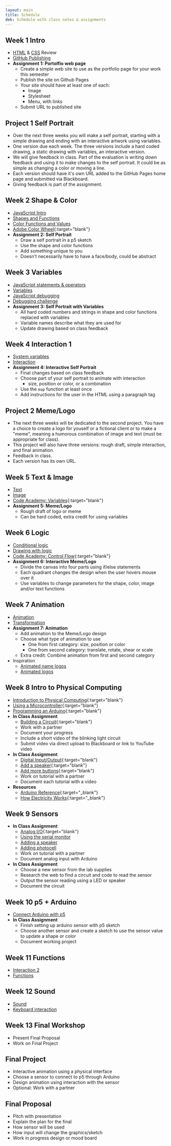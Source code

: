 ```yaml
---
layout: main
title: Schedule
dek: Schedule with class notes & assignments
---
```


## Week 1 **Intro**
- [HTML](notes/html) & [CSS](notes/css) Review 
- [GitHub Publishing](notes/github)
- **Assignment 1: Portolfio web page**
	- Create a simple web site to use as the portfolio page for your work this semester
	- Publish the site on Github Pages
	- Your site should have at least one of each:
		- Image
		- Stylesheet
		- Menu, with links
	- Submit URL to published site

## Project 1 **Self Portrait**
- Over the next three weeks you will make a self portrait, starting with a simple drawing and ending with an interactive artwork using variables.
- One version due each week.  The three versions include a hard coded drawing, a static drawing with variables, an interactive version.
- We will give feedback in class.  Part of the evaluation is writing down feedback and using it to make changes to the self portrait.  It could be as simple as changing a color or moving a line.
- Each version should have it's own URL added to the GitHub Pages home page and submitted via Blackboard.
- Giving feedback is part of the assignment.

## Week 2 **Shape & Color**
- [JavaScript Intro](notes/javascript)
- [Shapes and Functions](notes/p5)
- [Color Functions and Values](notes/color)
- [Adobe Color Wheel](https://color.adobe.com/create/color-wheel/){:target="blank"}
- **Assignment 2: Self Portrait**
	- Draw a self portrait in a p5 sketch
	- Use the shape and color functions
	- Add something unique to you
	- Doesn't necessarily have to have a face/body, could be abstract


## Week 3 **Variables**
- [JavaScript statements & operators](notes/javascript/statements.html)
- [Variables](notes/variables/)
- [JavaScript debugging](notes/debug)
- [Debugging challenge](notes/debug/debug.zip)
- **Assignment 3: Self Portrait with Variables**
	- All hard coded numbers and strings in shape and color functions replaced with variables
	- Variable names describe what they are used for
	- Update drawing based on class feedback

## Week 4 **Interaction 1**
- [System variables](notes/system_variables)
- [Interaction](notes/interaction_1)
- **Assignment 4: Interactive Self Portrait**
	- Final changes based on class feedback
	- Choose part of your self portrait to animate with interaction
		- size, position or color, or a combination
	- Use the `map` function at least once
	- Add instructions for the user in the HTML using a paragraph tag

## Project 2 **Meme/Logo**
- The next three weeks will be dedicated to the second project.  You have a choice to create a logo for youself or a fictional client or to make a "meme", meaning a humorous combination of image and text (must be appropriate for class).
- This project will also have three versions: rough draft, simple interaction, and final animation.
- Feedback in class.
- Each version has its own URL.

## Week 5 **Text & Image**
- [Text](notes/text)
- [Image](notes/image)
- [Code Academy: Variables](https://www.codecademy.com/courses/learn-javascript-introduction/lessons/variables/exercises/intro-variables){:target="blank"}
- **Assignment 5: Meme/Logo**
	- Rough draft of logo or meme
	- Can be hard coded, extra credit for using variables

## Week 6 **Logic**
- [Conditional logic](notes/logic)
- [Drawing with logic](notes/logic/p5.html)
- [Code Academy: Control Flow](https://www.codecademy.com/courses/learn-javascript-control-flow/lessons/control-flow/exercises/control-flow-intro){:target="blank"}
- **Assignment 6: Interactive Meme/Logo**
	- Divide the canvas into four parts using if/else statements
	- Each quadrant changes the design when the user hovers mouse over it
	- Use variables to change parameters for the shape, color, image and/or text functions

## Week 7 **Animation**
- [Animation](notes/animation)
- [Transformation](notes/transform)
- **Assignment 7: Animation**
	- Add animation to the Meme/Logo design
	- Choose what type of animation to use
		- One from first category: size, position or color
		- One from second category: translate, rotate, shear or scale
	- Extra credit: Combine animation from first and second category
- Inspiration
	- [Animated name logos](http://www.flamingtext.com/Animated-Logos)
	- [Animated logos](http://www.howdesign.com/featured/animated-logos/)

## Week 8 **Intro to Physical Computing**
- [Introduction to Physical Computing](https://mea211blog.wordpress.com/introduction_physcomp/){:target="blank"}
- [Using a Microcontroller](https://mea211blog.wordpress.com/using-a-microcontroller/){:target="blank"}
- [Programming an Arduino](https://mea211blog.wordpress.com/programming-the-arduino/){:target="blank"}
- **In Class Assignment**
	- [Building a Circuit](https://mea211blog.wordpress.com/building-a-circuit/){:target="blank"}
	- Work with a partner
	- Document your progress
	- Include a short video of the blinking light circuit
	- Submit video via direct upload to Blackboard or link to YouTube video
- **In Class Assignment**
	- [Digital Input/Output](https://mea211blog.wordpress.com/digital-input-and-output/){:target="blank"}
	- [Add a speaker](http://arduinotogo.com/2016/10/08/chapter-5-add-a-speaker-and-adjust-the-code/){:target="blank"}
	- [Add more buttons](http://arduinotogo.com/2016/10/08/chapter-5-add-2-more-buttons-and-adjust-the-code/){:target="blank"}
	- Work on tutorial with a partner
	- Document each tutorial with a video
- **Resources**
	- [Arduino Reference](https://www.arduino.cc/reference/en/){:target="_blank"}
	- [How Electricity Works](https://www.youtube.com/watch?v=mc979OhitAg){:target="_blank"}

<!-- 
	arduino vids
	https://www.youtube.com/watch?v=Iy7DY2UbHvM

 -->

## Week 9 **Sensors**
- **In Class Assignment**
	- [Analog I/O](https://mea211blog.wordpress.com/analog-input-and-output/){:target="blank"}
	- [Using the serial monitor](http://arduinotogo.com/2017/02/28/chapter-6-using-the-serial-monitor/)
	- [Adding a speaker](http://arduinotogo.com/2017/02/28/chapter-6-adding-the-speaker/)
	- [Adding photocell](http://arduinotogo.com/2017/02/28/chapter-6-adding-the-photocell/)
	- Work on tutorial with a partner
	- Document analog input with Arduino
- **In Class Assignment**
	- Choose a new sensor from the lab supplies
	- Research the web to find a circuit and code to read the sensor
	- Output the sensor reading using a LED or speaker
	- Document the circuit

<!-- 
https://vimeo.com/237203208 // serial output from arduino
 -->

## Week 10 **p5 + Arduino**
- [Connect Arduino with p5](notes/arduino)
- **In Class Assignment**
	- Finish setting up arduino sensor with p5 sketch
	- Choose another sensor and create a sketch to use the sensor value to update a shape or color
	- Document working project

<!-- 
	https://github.com/sarahgp/p5bots
	new serial port: https://github.com/p5-serial/p5.serialport
 -->

## Week 11 **Functions**
- [Interaction 2](notes/interaction_2)
- [Functions](notes/functions)

## Week 12 **Sound**
- [Sound](notes/sound)
- [Keyboard interaction](notes/keyboard)

## Week 13 **Final Workshop**
- Present Final Proposal
- Work on Final Project

## **Final Project**
- Interactive animation using a physical interface
- Choose a sensor to connect to p5 through Arduino
- Design animation using interaction with the sensor
- Optional: Work with a partner

## **Final Proposal**
- Pitch with presentation
- Explain the plan for the final
- How sensor will be used
- How input will change the graphics/sketch
- Work in progress design or mood board

<!-- 

## Week **Loops**
- [Loops](notes/loops)
- [Drawing with loops](notes/loops/p5.html)
- In class: [Code academy: for loops](https://www.codecademy.com/courses/javascript-beginner-en-NhsaT/0/1)
- **Assignment 8: Windows**
	- Draw the a grid of windows like the front of a city building.  
	- Each window should be at least 5 shapes.  
	- Use your apartment building or [Windows of New York](http://windowsofnewyork.com/) for inspiration.

## Week **Pattern**
- [Generating patterns](notes/pattern)

## Midterm **Generative design**
- Create a concept for a product that will have a generative pattern design
- Choose a theme that will inform your design
- Create a sketch that generates new patterns based on a theme, a new pattern each time the user clicks
- Use `save` to save images and choose 3 to print and present to the class
- The sketch must use variables, a for loop, colors, and shapes
- Use a series of decisions (if, else) or randomly generated values to change the pattern
- Write a short, 3-4 sentence description of the project, for example: *I'm designing a pattern for socks.  My theme is Spring and I'm using a polka dot pattern.  I chose different shades of green for the background to represent  the new leaves on the trees.  I also chose pinks and purples for foreground shapes to represent flowers.*
- Inspiration
	- [Generative landscapes](https://generativelandscapes.wordpress.com/2014/08/15/complex-pattern-from-simple-arcs-example-3-6/)
	- [Libs Elliott: Generated quilt design](http://themakersnation.com/maker-spotlight-libs-elliott/)
	- [Generative Patterns Google Image Search](https://www.google.com/search?q=generative+patterns&source=lnms&tbm=isch&sa=X&ved=0ahUKEwiA-OPl3fbWAhWD6iYKHTihD7EQ_AUICigB&biw=1897&bih=984#imgrc=_)

## Week **Objects**
- [Objects](notes/objects)
- [Spaceships](notes/objects/p5.html)

## Week **Arrays**
- [Arrays](notes/array)
- [Spaceship Array](notes/array/p5.html)
- [Array & Random](notes/array/random.html)
- [Khan Academy: Arrays](https://www.khanacademy.org/computing/computer-programming/programming/arrays/p/intro-to-arrays){:target="blank"}

## Final **Project**
- The final project will be an interactive media player
- This week do some research on existing projects and think about what you want to make
- Next week we will make a final pitch
## **Project pitch**
- 3-5 sentence "pitch" for final project
- 1 sketch or "mood board" with visual references
- Must use some type of media, sound, image or video
- Must be interactive
- Could be a game, interactive visualization, animation or combination
- Final Inspiration
	- <http://www.newrafael.com/websites>
	- <https://the-internet.click/>
	- <http://superpixelquest.com/>
	- <http://www.bdnext.net/roaxaca-zone/>
	- <http://www.molleindustria.org/to-build-a-better-mousetrap/>
	- <http://weavesilk.com/>
	- <http://agar.io/>
	- <http://paper-io.com/>
	- <https://quickdraw.withgoogle.com/#>
	- <https://nvioli.github.io/>
	- <https://fcjou.github.io/fish-piano/>
	- <http://share.framerjs.com/4ie4c9u5jodh/>
	- <https://www.jdjohnsonmedia.com/session5/index.html>
	- <https://www.jdjohnsonmedia.com/session9/index.html>
	- <http://uxdesignercoding.tumblr.com/post/143328882704/for-this-week-i-have-worked-on-data-visualization>
	- <http://www.typotopo.com/typemenot/index.html>



## Week 10
- Midterm Presentatio
- [Interaction](week9/)
- [DOM Library](week9/dom.html)  
- [Beyond the canvas (DOM Tutorial)](https://github.com/processing/p5.js/wiki/Beyond-the-canvas)

## Week 13
**Objects**
- [JavaScript Objects](week12/)
- Final Project workshop
-->


<!-- 

	ommitted assignments
	draw window function


	10: Intro PComp/Circuits
	11: Digial input/output
	12: Analog input/output

 -->

